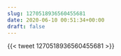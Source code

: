 ```yaml
---
slug: 1270518936560455681
date: 2020-06-10 00:51:34+00:00
draft: false
---
```


{{< tweet 1270518936560455681 >}}
